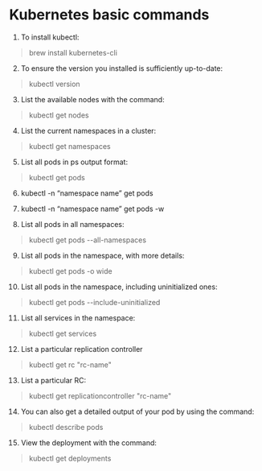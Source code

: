 # Kubernetes basic commands

1. To install kubectl:
  > brew install kubernetes-cli

2. To ensure the version you installed is sufficiently up-to-date:
  > kubectl version

3. List the available nodes with the command:
  > kubectl get nodes

4. List the current namespaces in a cluster: 
  > kubectl get namespaces

5. List all pods in ps output format:
> kubectl get pods

6. kubectl -n “namespace name” get pods

7. kubectl -n “namespace name” get pods -w

8. List all pods in all namespaces:
> kubectl get pods --all-namespaces  

9. List all pods in the namespace, with more details:
> kubectl get pods -o wide         

10. List all pods in the namespace, including uninitialized ones:
> kubectl get pods --include-uninitialized      

11. List all services in the namespace:
> kubectl get services

12. List a particular replication controller
> kubectl get rc "rc-name"

13. List a particular RC:
> kubectl get replicationcontroller "rc-name"

14. You can also get a detailed output of your pod by using the command:
> kubectl describe pods

15. View the deployment with the command:
> kubectl get deployments
